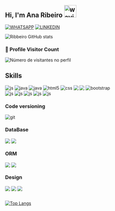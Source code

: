 ## Hi, I'm Ana Ribeiro <img src="https://user-images.githubusercontent.com/72663882/171687151-bb31c996-c9d2-49c8-b593-734946893b23.gif" alt="waving hand gif" aria-hidden="true" width="40" />



[![WHATSAPP](https://img.shields.io/badge/WhatsApp-25D366?style=for-the-badge&logo=whatsapp&logoColor=white)](https://wa.me/5538998721992)
[![LINKEDIN](https://img.shields.io/badge/LinkedIn-0077B5?style=for-the-badge&logo=linkedin&logoColor=white)](https://br.linkedin.com/in/ribbeiroana)

![Ribbeiro GitHub stats](https://github-readme-stats.vercel.app/api?username=ribbeiroana&show_icons=true&theme=dark)


<div align="left">
  <h3><b>📍 Profile Visitor Count</b></h3>
</div>
<p align="left">
  <img
    src="https://profile-counter.glitch.me/ribbeiroana/count.svg"
    alt="Número de visitantes no perfil"
  />
</p>

## Skills

<div style="display: inline_block; ">
    <img align="center" alt="js" src="https://img.shields.io/badge/JavaScript-F7DF1E?style=for-the-badge&logo=javascript&logoColor=black" />
    <img align="center" alt="java" src="https://img.shields.io/badge/Java-ED8B00?style=for-the-badge&logo=openjdk&logoColor=white" />
    <img align="center" alt="java" src="https://img.shields.io/badge/TypeScript-007ACC?style=for-the-badge&logo=typescript&logoColor=white" />
    <img align="center" alt="html5" src="https://img.shields.io/badge/HTML5-E34F26?style=for-the-badge&logo=html5&logoColor=white" />
    <img align="center" alt="css" src="https://img.shields.io/badge/CSS3-1572B6?style=for-the-badge&logo=css3&logoColor=white" />
    <img align="center" src="https://img.shields.io/badge/React-20232A?style=for-the-badge&logo=react&logoColor=61DAFB"/>
    <img align="center" src="https://img.shields.io/badge/Node.js-43853D?style=for-the-badge&logo=node.js&logoColor=white"/>
    <img align="center" alt="bootstrap" src="https://img.shields.io/badge/Bootstrap-563D7C?style=for-the-badge&logo=bootstrap&logoColor=white" />
</div>
   <img align="center" alt="js" src="	https://img.shields.io/badge/C%23-239120?style=for-the-badge&logo=c-sharp&logoColor=white" />
      <img align="center" alt="js" src="https://img.shields.io/badge/Sass-CC6699?style=for-the-badge&logo=sass&logoColor=white" />
         <img align="center" alt="js" src="https://img.shields.io/badge/C%23-239120?style=for-the-badge&logo=c-sharp&logoColor=white" />
            <img align="center" alt="js" src="https://img.shields.io/badge/JavaScript-F7DF1E?style=for-the-badge&logo=javascript&logoColor=black" />
               <img align="center" alt="js" src="https://img.shields.io/badge/JavaScript-F7DF1E?style=for-the-badge&logo=javascript&logoColor=black" />


### Code versioning

<div style="display: inline_block; ">
  <img align="center" alt="git" src="https://img.shields.io/badge/GIT-E44C30?style=for-the-badge&logo=git&logoColor=white"/>
 </div>

 ### DataBase
   <div style="display: inline_block; ">
   <img align="center" src="https://img.shields.io/badge/MongoDB-4EA94B?style=for-the-badge&logo=mongodb&logoColor=white"/>
   <img align="center" src="https://img.shields.io/badge/MySQL-00000F?style=for-the-badge&logo=mysql&logoColor=white"/>
   </div>
   
 ### ORM
 
<div style="display: inline_block; ">
 <img align="center" src="https://img.shields.io/badge/Sequelize-52B0E7?style=for-the-badge&logo=Sequelize&logoColor=white"/>
 <img align="center" src="https://img.shields.io/badge/Prisma-3982CE?style=for-the-badge&logo=Prisma&logoColor=white"/>
</div>

 ### Design
 
<div style="display: inline_block; ">
 <img align="center" src="https://img.shields.io/badge/Figma-F24E1E?style=for-the-badge&logo=figma&logoColor=white"/>
 <img align="center" src="https://img.shields.io/badge/gimp-5C5543?style=for-the-badge&logo=gimp&logoColor=white"/>
 <img align="center" src="https://img.shields.io/badge/Canva-%2300C4CC.svg?&style=for-the-badge&logo=Canva&logoColor=white"/>
</div>
<br>

[![Top Langs](https://github-readme-stats.vercel.app/api/top-langs/?username=ribbeiroana&layout=compact&theme=dark)](https://github.com/ribbeiroana/github-readme-stats)

